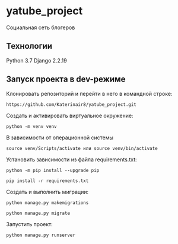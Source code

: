 # yatube_project

Социальная сеть блогеров

## Технологии

Python 3.7
Django 2.2.19

## Запуск проекта в dev-режиме

Клонировать репозиторий и перейти в него в командной строке:

```
https://github.com/Katerinair8/yatube_project.git
```

Cоздать и активировать виртуальное окружение:

```
python -m venv venv
```
В зависимости от операционной системы
```
source venv/Scripts/activate или source venv/bin/activate
```
 Установить зависимости из файла requirements.txt:

```
python -m pip install --upgrade pip
```

```
pip install -r requirements.txt
```

Создать и выполнить миграции:

```
python manage.py makemigrations
```

```
python manage.py migrate
```

Запустить проект:

```
python manage.py runserver
